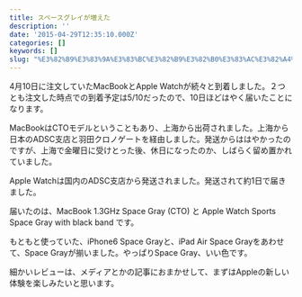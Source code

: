 ```yaml
---
title: スペースグレイが増えた
description: ''
date: '2015-04-29T12:35:10.000Z'
categories: []
keywords: []
slug: "%E3%82%B9%E3%83%9A%E3%83%BC%E3%82%B9%E3%82%B0%E3%83%AC%E3%82%A4%E3%81%8C%E5%A2%97%E3%81%88%E3%81%9F"
---
```

4月10日に注文していたMacBookとApple Watchが続々と到着しました。２つとも注文した時点での到着予定は5/10だったので、10日ほどはやく届いたことになります。

MacBookはCTOモデルということもあり、上海から出荷されました。上海から日本のADSC支店と羽田クロノゲートを経由しました。発送からははやかったのですが、上海で金曜日に受けとった後、休日になったのか、しばらく留め置かれていました。

Apple Watchは国内のADSC支店から発送されました。発送されて約1日で届きました。

届いたのは、MacBook 1.3GHz Space Gray (CTO) と Apple Watch Sports Space Gray with black band です。

もともと使っていた、iPhone6 Space Grayと、iPad Air Space Grayをあわせて、Space Grayが揃いました。やっぱりSpace Gray、いい色です。

細かいレビューは、メディアとかの記事におまかせして、まずはAppleの新しい体験を楽しみたいと思います。